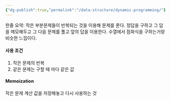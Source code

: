 ```yaml
---
{"dg-publish":true,"permalink":"/data-structure/dynamic-programming/"}
---
```


한줄 요약: 작은 부분문제들이 반복되는 것을 이용해 문제를 푼다. 정답을 구하고 그 답을 메모해두고 그 다음 문제를 풀고 앞의 답을 이용한다. 수열에서 점화식을 구하는거랑 비슷한 느낌이다.

#### 사용 조건
1. 작은 문제의 반복
2. 같은 문제는 구할 때 마다 같은 값

#### Memoization
작은 문제 계산 값을 저장해놓고 다시 사용하는 것
